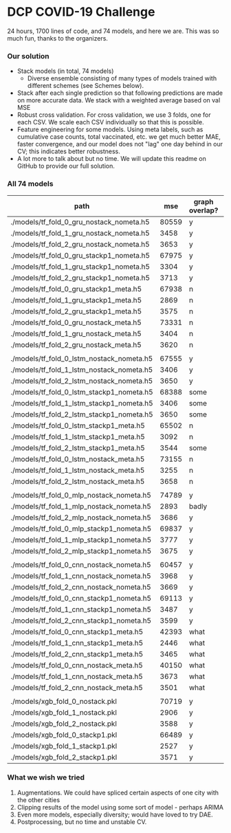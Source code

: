 # DCP COVID-19 Challenge

24 hours, 1700 lines of code, and 74 models, and here we are. This was so much fun, thanks to the organizers.
### Our solution
- Stack models (in total, 74 models)
    - Diverse ensemble consisting of many types of models trained with different schemes (see Schemes below).
- Stack after each single prediction so that following predictions are made on more accurate data. We stack with a weighted average based on val MSE
- Robust cross validation. For cross validation, we use 3 folds, one for each CSV. We scale each CSV individually so that this is possible.
- Feature engineering for some models. Using meta labels, such as cumulative case counts, total vaccinated, etc. we get much better MAE, faster convergence, and our model does not "lag" one day behind in our CV; this indicates better robustness.
- A lot more to talk about but no time. We will update this readme on GitHub to provide our full solution.

### All 74 models
| path                                           | mse  | graph overlap? | type |
| ---------------------------------------------- | ----- | -------------- | ---- |
| ./models/tf\_fold\_0\_gru\_nostack\_nometa.h5  | 80559 | y              | gru  |
| ./models/tf\_fold\_1\_gru\_nostack\_nometa.h5  | 3458  | y              | gru  |
| ./models/tf\_fold\_2\_gru\_nostack\_nometa.h5  | 3653  | y              | gru  |
| ./models/tf\_fold\_0\_gru\_stackp1\_nometa.h5  | 67975 | y              | gru  |
| ./models/tf\_fold\_1\_gru\_stackp1\_nometa.h5  | 3304  | y              | gru  |
| ./models/tf\_fold\_2\_gru\_stackp1\_nometa.h5  | 3713  | y              | gru  |
| ./models/tf\_fold\_0\_gru\_stackp1\_meta.h5    | 67938 | n              | gru  |
| ./models/tf\_fold\_1\_gru\_stackp1\_meta.h5    | 2869  | n              | gru  |
| ./models/tf\_fold\_2\_gru\_stackp1\_meta.h5    | 3575  | n              | gru  |
| ./models/tf\_fold\_0\_gru\_nostack\_meta.h5    | 73331 | n              | gru  |
| ./models/tf\_fold\_1\_gru\_nostack\_meta.h5    | 3404  | n              | gru  |
| ./models/tf\_fold\_2\_gru\_nostack\_meta.h5    | 3620  | n              | gru  |
|                                                |       |                |      |
| ./models/tf\_fold\_0\_lstm\_nostack\_nometa.h5 | 67555 | y              | lstm |
| ./models/tf\_fold\_1\_lstm\_nostack\_nometa.h5 | 3406  | y              | lstm |
| ./models/tf\_fold\_2\_lstm\_nostack\_nometa.h5 | 3650  | y              | lstm |
| ./models/tf\_fold\_0\_lstm\_stackp1\_nometa.h5 | 68388 | some           | lstm |
| ./models/tf\_fold\_1\_lstm\_stackp1\_nometa.h5 | 3406  | some           | lstm |
| ./models/tf\_fold\_2\_lstm\_stackp1\_nometa.h5 | 3650  | some           | lstm |
| ./models/tf\_fold\_0\_lstm\_stackp1\_meta.h5   | 65502 | n              | lstm |
| ./models/tf\_fold\_1\_lstm\_stackp1\_meta.h5   | 3092  | n              | lstm |
| ./models/tf\_fold\_2\_lstm\_stackp1\_meta.h5   | 3544  | some           | lstm |
| ./models/tf\_fold\_0\_lstm\_nostack\_meta.h5   | 73155 | n              | lstm |
| ./models/tf\_fold\_1\_lstm\_nostack\_meta.h5   | 3255  | n              | lstm |
| ./models/tf\_fold\_2\_lstm\_nostack\_meta.h5   | 3658  | n              | lstm |
|                                                |       |                |      |
| ./models/tf\_fold\_0\_mlp\_nostack\_nometa.h5  | 74789 | y              | mlp  |
| ./models/tf\_fold\_1\_mlp\_nostack\_nometa.h5  | 2893  | badly          | mlp  |
| ./models/tf\_fold\_2\_mlp\_nostack\_nometa.h5  | 3686  | y              | mlp  |
| ./models/tf\_fold\_0\_mlp\_stackp1\_nometa.h5  | 69837 | y              | mlp  |
| ./models/tf\_fold\_1\_mlp\_stackp1\_nometa.h5  | 3777  | y              | mlp  |
| ./models/tf\_fold\_2\_mlp\_stackp1\_nometa.h5  | 3675  | y              | mlp  |
|                                                |       |                |      |
| ./models/tf\_fold\_0\_cnn\_nostack\_nometa.h5  | 60457 | y              | cnn  |
| ./models/tf\_fold\_1\_cnn\_nostack\_nometa.h5  | 3968  | y              | cnn  |
| ./models/tf\_fold\_2\_cnn\_nostack\_nometa.h5  | 3669  | y              | cnn  |
| ./models/tf\_fold\_0\_cnn\_stackp1\_nometa.h5  | 69113 | y              | cnn  |
| ./models/tf\_fold\_1\_cnn\_stackp1\_nometa.h5  | 3487  | y              | cnn  |
| ./models/tf\_fold\_2\_cnn\_stackp1\_nometa.h5  | 3599  | y              | cnn  |
| ./models/tf\_fold\_0\_cnn\_stackp1\_meta.h5    | 42393 | what           | cnn  |
| ./models/tf\_fold\_1\_cnn\_stackp1\_meta.h5    | 2446  | what           | cnn  |
| ./models/tf\_fold\_2\_cnn\_stackp1\_meta.h5    | 3465  | what           | cnn  |
| ./models/tf\_fold\_0\_cnn\_nostack\_meta.h5    | 40150 | what           | cnn  |
| ./models/tf\_fold\_1\_cnn\_nostack\_meta.h5    | 3673  | what           | cnn  |
| ./models/tf\_fold\_2\_cnn\_nostack\_meta.h5    | 3501  | what           | cnn  |
|                                                |       |                |      |
| ./models/xgb\_fold\_0\_nostack.pkl             | 70719 | y              | xgb  |
| ./models/xgb\_fold\_1\_nostack.pkl             | 2906  | y              | xgb  |
| ./models/xgb\_fold\_2\_nostack.pkl             | 3588  | y              | xgb  |
| ./models/xgb\_fold\_0\_stackp1.pkl             | 66489 | y              | xgb  |
| ./models/xgb\_fold\_1\_stackp1.pkl             | 2527  | y              | xgb  |
| ./models/xgb\_fold\_2\_stackp1.pkl             | 3571  | y              | xgb  |

### What we wish we tried
1. Augmentations. We could have spliced certain aspects of one city with the other cities
2. Clipping results of the model using some sort of model - perhaps ARIMA
3. Even more models, especially diversity; would have loved to try DAE.
4. Postprocessing, but no time and unstable CV.
